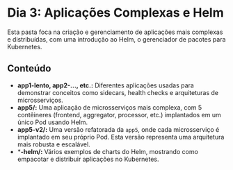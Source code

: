 # Dia 3: Aplicações Complexas e Helm

Esta pasta foca na criação e gerenciamento de aplicações mais complexas e distribuídas, com uma introdução ao Helm, o gerenciador de pacotes para Kubernetes.

## Conteúdo

*   **app1-lento, app2-..., etc.:** Diferentes aplicações usadas para demonstrar conceitos como sidecars, health checks e arquiteturas de microsserviços.
*   **app5/:** Uma aplicação de microsserviços mais complexa, com 5 contêineres (frontend, aggregator, processor, etc.) implantados em um único Pod usando Helm.
*   **app5-v2/:** Uma versão refatorada da `app5`, onde cada microsserviço é implantado em seu próprio Pod. Esta versão representa uma arquitetura mais robusta e escalável.
*   ***-helm/:** Vários exemplos de charts do Helm, mostrando como empacotar e distribuir aplicações no Kubernetes.